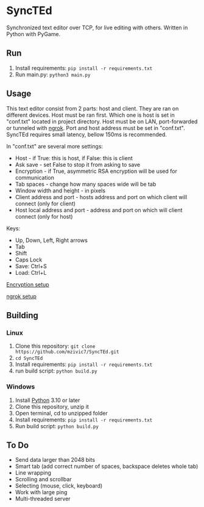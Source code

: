# SyncTEd
Synchronized text editor over TCP, for live editing with others.
Written in Python with PyGame.

## Run
1. Install requirements: `pip install -r requirements.txt`
2. Run main.py: `python3 main.py`

## Usage
This text editor consist from 2 parts: host and client.
They are ran on different devices. Host must be ran first.
Which one is host is set in "conf.txt" located in project directory.
Host must be on LAN, port-forwarded or tunneled with [ngrok](https://ngrok.com/). Port and host address must be set in "conf.txt".
SyncTEd requires small latency, bellow 150ms is recommended.

In "conf.txt" are several more settings:
- Host - if True: this is host, if False: this is client
- Ask save - set False to stop it from asking to save
- Encryption - if True, asymmetric RSA encryption will be used for communication
- Tab spaces - change how many spaces wide will be tab
- Window width and height - in pixels
- Client address and port - hosts address and port on which client will connect (only for client)
- Host local address and port - address and port on which will client connect (only for host)

Keys:
- Up, Down, Left, Right arrows
- Tab
- Shift
- Caps Lock
- Save: Ctrl+S
- Load: Ctrl+L

[Encryption setup](encryption_setup.md)

[ngrok setup](use_with_ngrok.md)

## Building
### Linux
1. Clone this repository: `git clone https://github.com/mzivic7/SyncTEd.git`
2. `cd SyncTEd`
3. Install requirements: `pip install -r requirements.txt`
4. run build script: `python build.py`
### Windows
1. Install [Python](https://www.python.org/) 3.10 or later
2. Clone this repository, unzip it
3. Open terminal, cd to unzipped folder
4. Install requirements: `pip install -r requirements.txt`
5. Run build script: `python build.py`

## To Do
- Send data larger than 2048 bits
- Smart tab (add correct number of spaces, backspace deletes whole tab)
- Line wrapping
- Scrolling and scrollbar
- Selecting (mouse, click, keyboard)
- Work with large ping
- Multi-threaded server
